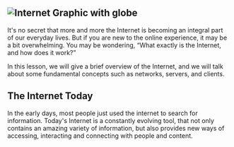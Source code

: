 ## ![Internet Graphic with globe](https://lh3.googleusercontent.com/lBbQmp8OR6pCqPINhyQpxjDq6Envabf6wAGGFQUOx8vmj7gwOgS8C9J0_npV_0_L6w65Y80stuBPRqMiaP3rZzBco_yfUo2jLYUq7513_aXLDHYZwwjivoKFu4yb7eDz_8gePro)

It's no secret that more and more the Internet is becoming an integral
part of our everyday lives. But if you are new to the online
experience, it may be a bit overwhelming. You may be wondering, “What
exactly is the Internet, and how does it work?”

In this lesson, we will give a brief overview of the Internet, and we
will talk about some fundamental concepts such as networks, servers, and
clients.

## The Internet Today

In the early days, most people just used the internet to search for
information. Today's Internet is a constantly evolving tool, that not
only contains an amazing variety of information, but also provides new
ways of accessing, interacting and connecting with people and content.
